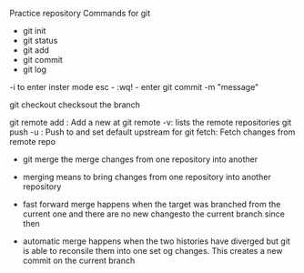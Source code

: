 Practice repository
Commands for git

- git init
- git status
- git add
- git commit
- git log

-i to enter inster mode
esc - :wq! - enter 
git commit -m "message"

git checkout   checksout the branch

git remote add <remote> <url>: Add a new <remote> at <url>
git remote -v:   lists the remote repositories
git push -u <remote> <branch>:   Push <branch> to <remote> and set default upstream for <branch>
git fetch:  Fetch changes from remote repo 

- git merge   the merge changes from one repository into another

- merging means to bring changes from one repository into another repository

- fast forward merge happens when the target was branched from the current one and there are no new changesto the current branch since then

- automatic merge happens when the two histories have diverged but git is able to reconsile them into one set og changes. This creates a new commit on the current branch
